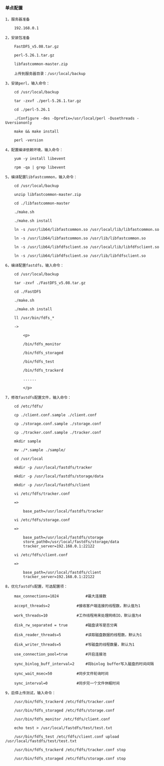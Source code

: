 
#### 单点配置

	1，服务器准备
	
		192.168.0.1
	
	2，安装包准备
				
		FastDFS_v5.08.tar.gz
		
		perl-5.26.1.tar.gz
		
		libfastcommon-master.zip
		
		上传到服务器目录：/usr/local/backup
	
	3，安装perl，输入命令：
				
		cd /usr/local/backup
		
		tar -zxvf ./perl-5.26.1.tar.gz
		
		cd ./perl-5.26.1
		
		./Configure -des -Dprefix=/usr/local/perl -Dusethreads -Uversiononly
		
		make && make install
		
		perl -version
	
	4，配置编译依赖环境，输入命令：
		
		yum -y install libevent
		
		rpm -qa | grep libevent
		
	5，编译配置libfastcommon，输入命令：
		
		cd /usr/local/backup
		
		unzip libfastcommon-master.zip
		
		cd ./libfastcommon-master
		
		./make.sh
		
		./make.sh install
		
		ln -s /usr/lib64/libfastcommon.so /usr/local/lib/libfastcommon.so
		
		ln -s /usr/lib64/libfastcommon.so /usr/lib/libfastcommon.so
		
		ln -s /usr/lib64/libfdfsclient.so /usr/local/lib/libfdfsclient.so
		
		ln -s /usr/lib64/libfdfsclient.so /usr/lib/libfdfsclient.so
	
	6，编译配置fastdfs，输入命令：
		
		cd /usr/local/backup
		
		tar -zxvf ./FastDFS_v5.08.tar.gz
		
		cd ./FastDFS
		
		./make.sh
		
		./make.sh install
		
		ll /usr/bin/fdfs_*
		
		->
			
			<p>
			
			/bin/fdfs_monitor
			
			/bin/fdfs_storaged
			
			/bin/fdfs_test
			
			/bin/fdfs_trackerd
			
			......
			
			</p>
	
	7，修改fastdfs配置文件，输入命令：
	
		cd /etc/fdfs/
		
		cp ./client.conf.sample ./client.conf
		
		cp ./storage.conf.sample ./storage.conf
		
		cp ./tracker.conf.sample ./tracker.conf
			
		mkdir sample
		
		mv ./*.sample ./sample/
		
		cd /usr/local
		
		mkdir -p /usr/local/fastdfs/tracker
		
		mkdir -p /usr/local/fastdfs/storage/data
		
		mkdir -p /usr/local/fastdfs/client
		
		vi /etc/fdfs/tracker.conf
		
		=>
		
			base_path=/usr/local/fastdfs/tracker
		
		vi /etc/fdfs/storage.conf
		
		=>
		
			base_path=/usr/local/fastdfs/storage
			store_path0=/usr/local/fastdfs/storage/data
			tracker_server=192.168.0.1:22122
		
		vi /etc/fdfs/client.conf
		
		=>
			
			base_path=/usr/local/fastdfs/client
			tracker_server=192.168.0.1:22122
	
	8，优化fastdfs配置，可选配置项：
		
		max_connections=1024			#最大连接数
		
		accept_threads=2			#接收客户端连接的线程数，默认值为1
		
		work_threads=10				#工作线程用来处理网络IO，默认值为4
		
		disk_rw_separated = true		#磁盘读写是否分离
		
		disk_reader_threads=5			#读取磁盘数据的线程数，默认为1
		
		disk_writer_threads=5			#写磁盘的线程数量，默认为1
		
		use_connection_pool=true		#开启连接池
		
		sync_binlog_buff_interval=2		#将binlog buffer写入磁盘的时间间隔
		
		sync_wait_msec=50			#同步文件轮询时间
		
		sync_interval=0				#同步完一个文件休眠时间
	
	9，启停上传测试，输入命令：
	
		/usr/bin/fdfs_trackerd /etc/fdfs/tracker.conf
		
		/usr/bin/fdfs_storaged /etc/fdfs/storage.conf
		
		/usr/bin/fdfs_monitor /etc/fdfs/client.conf
		
		echo test > /usr/local/fastdfs/test/test.txt
		
		/usr/bin/fdfs_test /etc/fdfs/client.conf upload /usr/local/fastdfs/test/test.txt
		
		/usr/bin/fdfs_trackerd /etc/fdfs/tracker.conf stop
		
		/usr/bin/fdfs_storaged /etc/fdfs/storage.conf stop


